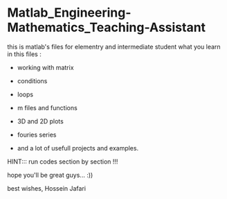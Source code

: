 # Matlab_Engineering-Mathematics_Teaching-Assistant
this is matlab's files for elementry and intermediate student
what you learn in this files :
- working with matrix
- conditions
- loops
- m files and functions
- 3D and 2D plots

- fouries series

- and a lot of usefull projects and examples.

HINT::: run codes section by section !!!

hope you'll be great guys... :))

best wishes,
Hossein Jafari
